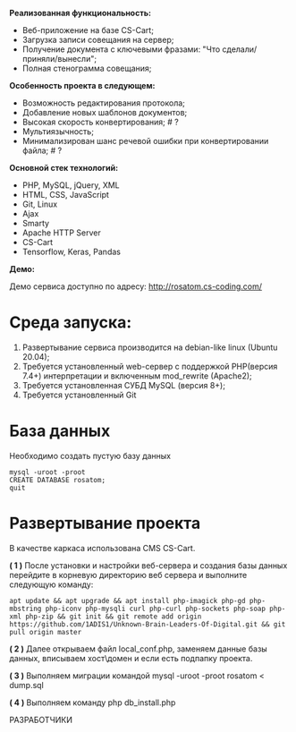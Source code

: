 **Реализованная функциональность:**

+ Веб-приложение на базе CS-Cart;
+ Загрузка записи совещания на сервер;
+ Получение документа с ключевыми фразами: "Что сделали/приняли/вынесли";
+ Полная стенограмма совещания;

**Особенность проекта в следующем:**

+ Возможность редактирования протокола;
+ Добавление новых шаблонов документов;
+ Высокая скорость конвертирования; # ?
+ Мультиязычность;
+ Минимализирован шанс речевой ошибки при конвертировании файла; # ?

**Основной стек технологий:**

+ PHP, MySQL, jQuery, XML
+ HTML, CSS, JavaScript
+ Git, Linux
+ Ajax
+ Smarty
+ Apache HTTP Server
+ CS-Cart
+ Tensorflow, Keras, Pandas

**Демо:**

Демо сервиса доступно по адресу: http://rosatom.cs-coding.com/


# Среда запуска:

1. Развертывание сервиса производится на debian-like linux (Ubuntu 20.04);
2. Требуется установленный web-сервер с поддержкой PHP(версия 7.4+) интерпретации и включенным mod_rewrite (Apache2);
3. Требуется установленная СУБД MySQL (версия 8+);
4. Требуется установленный Git

# База данных

Необходимо создать пустую базу данных

~~~
mysql -uroot -proot
CREATE DATABASE rosatom;
quit
~~~

# Развертывание проекта

В качестве каркаса использована CMS CS-Cart.

**( 1 )** После установки и настройки веб-сервера и создания базы данных перейдите в корневую директорию веб сервера и выполните следующую команду:
~~~
apt update && apt upgrade && apt install php-imagick php-gd php-mbstring php-iconv php-mysqli curl php-curl php-sockets php-soap php-xml php-zip && git init && git remote add origin https://github.com/1ADIS1/Unknown-Brain-Leaders-Of-Digital.git && git pull origin master
~~~

**( 2 )** Далее открываем файл local_conf.php, заменяем данные базы данных, вписываем хост\домен и если есть подпапку проекта.

**( 3 )** Выполняем миграции командой mysql -uroot -proot rosatom < dump.sql

**( 4 )** Выполняем команду php db_install.php

РАЗРАБОТЧИКИ
